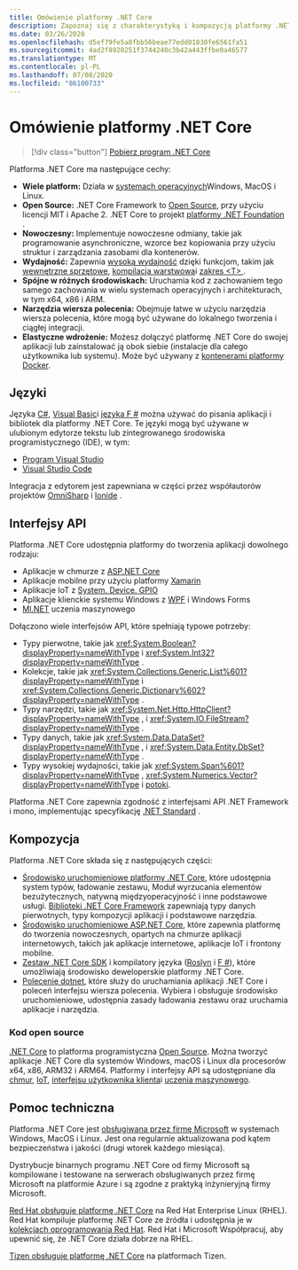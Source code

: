 ```yaml
---
title: Omówienie platformy .NET Core
description: Zapoznaj się z charakterystyką i kompozycją platformy .NET Core i porównaj ją z innymi implementacjami platformy .NET.
ms.date: 03/26/2020
ms.openlocfilehash: d5ef79fe5a8fbb56beae77edd01830fe6561fa51
ms.sourcegitcommit: 4ad2f8920251f3744240c3b42a443ffbe0a46577
ms.translationtype: MT
ms.contentlocale: pl-PL
ms.lasthandoff: 07/08/2020
ms.locfileid: "86100733"
---
```

# <a name="net-core-overview"></a>Omówienie platformy .NET Core

> [!div class="button"]
> [Pobierz program .NET Core](https://dotnet.microsoft.com/download)

Platforma .NET Core ma następujące cechy:

- **Wiele platform:** Działa w [systemach operacyjnych](https://github.com/dotnet/core/blob/master/os-lifecycle-policy.md)Windows, MacOS i Linux.
- **Open Source:** .NET Core Framework to [Open Source](https://github.com/dotnet/core), przy użyciu licencji MIT i Apache 2. .NET Core to projekt [platformy .NET Foundation](https://dotnetfoundation.org/) .
- **Nowoczesny:** Implementuje nowoczesne odmiany, takie jak programowanie asynchroniczne, wzorce bez kopiowania przy użyciu struktur i zarządzania zasobami dla kontenerów.
- **Wydajność:**  Zapewnia [wysoką wydajność](https://devblogs.microsoft.com/dotnet/performance-improvements-in-net-core-3-0/) dzięki funkcjom, takim jak [wewnętrzne sprzętowe](https://devblogs.microsoft.com/dotnet/hardware-intrinsics-in-net-core/), [kompilacja warstwowa](https://github.com/dotnet/coreclr/blob/master/Documentation/design-docs/tiered-compilation.md)i [zakres \<T> ](../standard/memory-and-spans/index.md).
- **Spójne w różnych środowiskach:** Uruchamia kod z zachowaniem tego samego zachowania w wielu systemach operacyjnych i architekturach, w tym x64, x86 i ARM.
- **Narzędzia wiersza polecenia:**  Obejmuje łatwe w użyciu narzędzia wiersza polecenia, które mogą być używane do lokalnego tworzenia i ciągłej integracji.
- **Elastyczne wdrożenie:** Możesz dołączyć platformę .NET Core do swojej aplikacji lub zainstalować ją obok siebie (instalacje dla całego użytkownika lub systemu). Może być używany z [kontenerami platformy Docker](docker/introduction.md).

## <a name="languages"></a>Języki

Języka [C#](../csharp/index.yml), [Visual Basic](../visual-basic/index.yml)i [języka F #](../fsharp/index.yml) można używać do pisania aplikacji i bibliotek dla platformy .NET Core. Te języki mogą być używane w ulubionym edytorze tekstu lub zintegrowanego środowiska programistycznego (IDE), w tym:

- [Program Visual Studio](https://visualstudio.microsoft.com/vs/?utm_medium=microsoft&utm_source=docs.microsoft.com&utm_campaign=inline+link)
- [Visual Studio Code](https://code.visualstudio.com/download)

Integracja z edytorem jest zapewniana w części przez współautorów projektów [OmniSharp](https://www.omnisharp.net/) i [Ionide](https://ionide.io) .

## <a name="apis"></a>Interfejsy API

Platforma .NET Core udostępnia platformy do tworzenia aplikacji dowolnego rodzaju:

* Aplikacje w chmurze z [ASP.NET Core](/aspnet/core/)
* Aplikacje mobilne przy użyciu platformy [Xamarin](/xamarin)
* Aplikacje IoT z [System. Device. GPIO](https://docs.microsoft.com/archive/msdn-magazine/2019/august/net-core-cross-platform-iot-programming-with-net-core-3-0)
* Aplikacje klienckie systemu Windows z [WPF](../desktop-wpf/overview/index.md) i Windows Forms
* [Ml.NET](../machine-learning/index.yml) uczenia maszynowego

Dołączono wiele interfejsów API, które spełniają typowe potrzeby:

- Typy pierwotne, takie jak <xref:System.Boolean?displayProperty=nameWithType> i <xref:System.Int32?displayProperty=nameWithType> .
- Kolekcje, takie jak <xref:System.Collections.Generic.List%601?displayProperty=nameWithType> i <xref:System.Collections.Generic.Dictionary%602?displayProperty=nameWithType> .
- Typy narzędzi, takie jak <xref:System.Net.Http.HttpClient?displayProperty=nameWithType> , i <xref:System.IO.FileStream?displayProperty=nameWithType> .
- Typy danych, takie jak <xref:System.Data.DataSet?displayProperty=nameWithType> , i <xref:System.Data.Entity.DbSet?displayProperty=nameWithType> .
- Typy wysokiej wydajności, takie jak <xref:System.Span%601?displayProperty=nameWithType> , <xref:System.Numerics.Vector?displayProperty=nameWithType> i [potoki](../standard/io/pipelines.md).

Platforma .NET Core zapewnia zgodność z interfejsami API .NET Framework i mono, implementując specyfikację [.NET Standard](../standard/net-standard.md) .

## <a name="composition"></a>Kompozycja

Platforma .NET Core składa się z następujących części:

- [Środowisko uruchomieniowe platformy .NET Core](https://github.com/dotnet/runtime/tree/master/src/coreclr), które udostępnia system typów, ładowanie zestawu, Moduł wyrzucania elementów bezużytecznych, natywną międzyoperacyjność i inne podstawowe usługi. [Biblioteki .NET Core Framework](https://github.com/dotnet/runtime/tree/master/src/libraries) zapewniają typy danych pierwotnych, typy kompozycji aplikacji i podstawowe narzędzia.
- [Środowisko uruchomieniowe ASP.NET Core](https://github.com/dotnet/aspnetcore), które zapewnia platformę do tworzenia nowoczesnych, opartych na chmurze aplikacji internetowych, takich jak aplikacje internetowe, aplikacje IoT i frontony mobilne.
- [Zestaw .NET Core SDK](https://github.com/dotnet/sdk) i kompilatory języka ([Roslyn](https://github.com/dotnet/roslyn) i [F #](https://github.com/microsoft/visualfsharp)), które umożliwiają środowisko deweloperskie platformy .NET Core.
- [Polecenie dotnet](./tools/dotnet.md), które służy do uruchamiania aplikacji .NET Core i poleceń interfejsu wiersza polecenia. Wybiera i obsługuje środowisko uruchomieniowe, udostępnia zasady ładowania zestawu oraz uruchamia aplikacje i narzędzia.

### <a name="open-source"></a>Kod open source

[.NET Core](about.md) to platforma programistyczna [Open Source](https://github.com/dotnet/runtime/blob/master/LICENSE.TXT). Można tworzyć aplikacje .NET Core dla systemów Windows, macOS i Linux dla procesorów x64, x86, ARM32 i ARM64. Platformy i interfejsy API są udostępniane dla [chmur](/aspnet/core/), [IoT](https://docs.microsoft.com/archive/msdn-magazine/2019/august/net-core-cross-platform-iot-programming-with-net-core-3-0), [interfejsu użytkownika klienta](../desktop-wpf/overview/index.md)i [uczenia maszynowego](../machine-learning/index.yml).

## <a name="support"></a>Pomoc techniczna

Platforma .NET Core jest [obsługiwana przez firmę Microsoft](https://dotnet.microsoft.com/platform/support/policy) w systemach Windows, MacOS i Linux. Jest ona regularnie aktualizowana pod kątem bezpieczeństwa i jakości (drugi wtorek każdego miesiąca).

Dystrybucje binarnych programu .NET Core od firmy Microsoft są kompilowane i testowane na serwerach obsługiwanych przez firmę Microsoft na platformie Azure i są zgodne z praktyką inżynieryjną firmy Microsoft.

[Red Hat obsługuje platformę .NET Core](https://developers.redhat.com/topics/dotnet/) na Red Hat Enterprise Linux (RHEL). Red Hat kompiluje platformę .NET Core ze źródła i udostępnia je w [kolekcjach oprogramowania Red Hat](https://developers.redhat.com/products/softwarecollections/overview/). Red Hat i Microsoft Współpracuj, aby upewnić się, że .NET Core działa dobrze na RHEL.

[Tizen obsługuje platformę .NET Core](https://developer.tizen.org/development/training/.net-application) na platformach Tizen.

